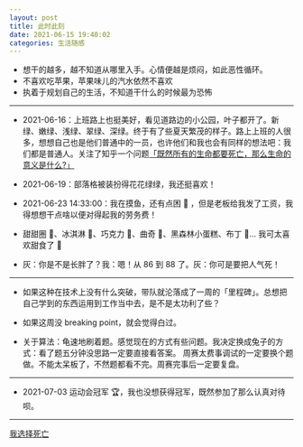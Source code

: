 ```yaml
---
layout: post
title: 此时此刻
date: 2021-06-15 19:40:02
categories: 生活随感
---
```


* 想干的越多，越不知道从哪里入手。心情便越是烦闷，如此恶性循环。
* 不喜欢吃苹果，苹果味儿的汽水依然不喜欢
* 执着于规划自己的生活，不知道干什么的时候最为恐怖

<hr />

* 2021-06-16：上班路上也挺美好，看见道路边的小公园，叶子都开了。新绿、嫩绿、浅绿、翠绿、深绿。终于有了些夏天繁茂的样子。路上上班的人很多，想想自己也是他们普通中的一员，也许他们和我也会有同样的想法吧：我们都是普通人。关注了知乎一个问题[「既然所有的生命都要死亡，那么生命的意义是什么?」](https://www.zhihu.com/question/288017836)
* 2021-06-19：部落格被装扮得花花绿绿，我还挺喜欢！
* 2021-06-23 14:33:00：我在摸鱼，还有点困 🥱 ，但是老板给我发了工资，我得想想干点啥以便对得起我的劳务费！

* 甜甜圈 🍩、冰淇淋 🍦、巧克力 🍫、曲奇 🍪、黑森林小蛋糕、布丁 🍮... 我可太喜欢甜食了 🍰

* 灰：你是不是长胖了？我：嗯！从 86 到 88 了。灰：你可是要把人气死！

<hr />

* 如果这种在技术上没有什么突破，带队就沦落成了一周的「里程碑」。总想把自己学到的东西运用到工作当中去，是不是太功利了些？

* 如果这周没 breaking point，就会觉得白过。

* 关于算法：龟速地刷着题。感觉现在的方式有些问题。我决定换成兔子的方式：看了题五分钟没思路一定要直接看答案。
周赛太费事调试的一定要换个题做。不能太呆板了，不然题都看不完。周赛完事后一定要复盘。

<hr />

* 2021-07-03 运动会冠军 🏆，我也没想获得冠军，既然参加了那么认真对待呗。

<hr />

[我选择死亡](https://www.zhihu.com/question/275351176/answer/437253983)
